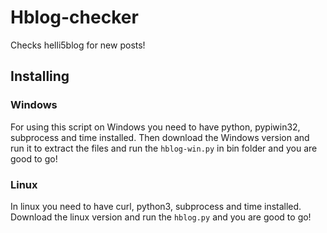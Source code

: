 # Hblog-checker
Checks helli5blog for new posts!

## Installing
### Windows
For using this script on Windows you need to have
python, pypiwin32, subprocess and time installed.
Then download the Windows version and run it to
extract the files and run the ```hblog-win.py```
in bin folder and you are good to go!

### Linux
In linux you need to have curl, python3, subprocess
and time installed. Download the linux version and
run the ```hblog.py``` and you are good to go!
